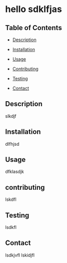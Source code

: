 # hello sdklfjas

## Table of Contents

* [Description](#description)

* [Installation](#installation)

* [Usage](#usage)

* [Contributing](#contributing)

* [Testing](#testing)

* [Contact](#contact)

## Description

slkdjf

## Installation

dlfhjsd

## Usage

dfklasdjk

## contributing
lskdfl

## Testing

lsdkfl

## Contact

lsdkjvfl
lskidjfl
